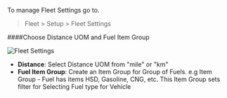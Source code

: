 <!-- title: Fleet Settings -->
<!-- no-breadcrumbs -->

To manage Fleet Settings go to.

> Fleet > Setup > Fleet Settings


####Choose Distance UOM and Fuel Item Group


<img class="screenshot" alt="Fleet Settings" src="{{ docs_base_url }}/assets/img/fleet-settings/fleet-settings-1.png">
<ul>
 <li><strong>Distance</strong>: Select Distance UOM from "mile" or "km"</li>
 <li><strong>Fuel Item Group</strong>: Create an Item Group for Group of Fuels. e.g Item Group - Fuel has items HSD, Gasoline, CNG, etc. This Item Group sets filter for Selecting Fuel type for Vehicle</li>
</ul>

<!-- autodoc -->
<!-- jinja -->
<!-- static -->